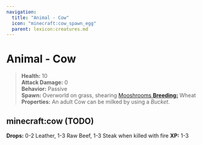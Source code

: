 ```yaml
---
navigation:
  title: "Animal - Cow"
  icon: "minecraft:cow_spawn_egg"
  parent: lexicon:creatures.md
---
```


# Animal - Cow

> __Health:__ 10     
> __Attack Damage:__ 0    
> __Behavior:__ Passive     
> __Spawn:__ Overworld on grass, shearing [Mooshrooms 
> __Breeding:__](./animal-mooshrooms.md) Wheat     
> __Properties:__ 
An adult Cow can be milked by using a *Bucket*.

## minecraft:cow (TODO)

<GameScene zoom={2}>
  <Entity id="minecraft:cow" />
</GameScene>

__Drops:__ 0-2 Leather, 1-3 Raw Beef, 1-3 Steak when killed with fire  __XP:__ 1-3

